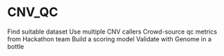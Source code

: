 # CNV_QC

Find suitable dataset
Use multiple CNV callers
Crowd-source qc metrics from Hackathon team
Build a scoring model
Validate with Genome in a bottle
